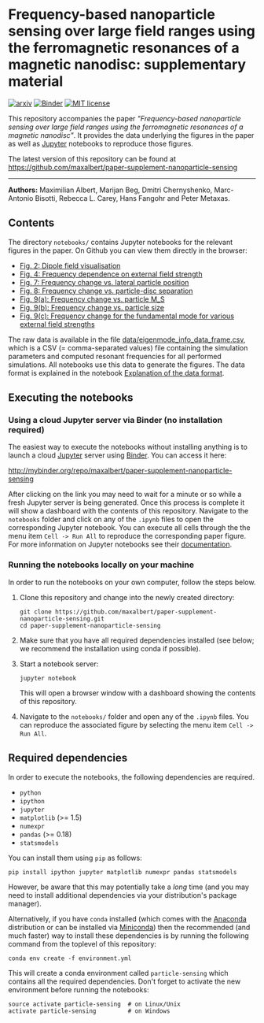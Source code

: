 # Frequency-based nanoparticle sensing over large field ranges using the ferromagnetic resonances of a magnetic nanodisc: supplementary material

<a href="https://arxiv.org/abs/1604.07277"><img src="https://img.shields.io/badge/preprint-arxiv:1604.07277-lightgrey.svg" alt="arxiv"></a>
[![Binder](http://mybinder.org/badge.svg)](http://mybinder.org/repo/maxalbert/paper-supplement-nanoparticle-sensing)
[![MIT license](https://img.shields.io/badge/license-MIT-blue.svg?style=flat-square)](https://github.com/poliastro/poliastro/raw/master/COPYING)

This repository accompanies the paper _"Frequency-based nanoparticle sensing over large field ranges using the ferromagnetic resonances of a magnetic nanodisc"_.
It provides the data underlying the figures in the paper as well as [Jupyter](https://jupyter.org/) notebooks to reproduce those figures.

The latest version of this repository can be found at https://github.com/maxalbert/paper-supplement-nanoparticle-sensing

----------

**Authors:**
Maximilian Albert, Marijan Beg, Dmitri Chernyshenko, Marc-Antonio Bisotti, Rebecca L. Carey, Hans Fangohr and Peter Metaxas.


## Contents

The directory `notebooks/` contains Jupyter notebooks for the relevant figures in the paper.
On Github you can view them directly in the browser:

- [Fig. 2: Dipole field visualisation](./notebooks/fig_2_dipole_field_visualisation.ipynb)
- [Fig. 4: Frequency dependence on external field strength](./notebooks/fig_4_frequency_dependence_on_external_field.ipynb)
- [Fig. 7: Frequency change vs. lateral particle position](./notebooks/fig_7_frequency_change_vs_lateral_particle_position.ipynb)
- [Fig. 8: Frequency change vs. particle-disc separation](./notebooks/fig_8_frequency_change_vs_particle_separation.ipynb)
- [Fig. 9(a): Frequency change vs. particle M_S](./notebooks/fig_9a_dependence_of_frequency_change_on_particle_Ms.ipynb)
- [Fig. 9(b): Frequency change vs. particle size](./notebooks/fig_9b_dependence_of_frequency_change_on_particle_size.ipynb)
- [Fig. 9(c): Frequency change for the fundamental mode for various external field strengths](./notebooks/fig_9c_comparison_of_frequency_change_for_various_external_field_strengths.ipynb)

The raw data is available in the file [data/eigenmode_info_data_frame.csv](./data/eigenmode_info_data_frame.csv), which is a CSV (= comma-separated values) file containing the simulation parameters and computed resonant frequencies for all performed simulations. All notebooks use this data to generate the figures.
The data format is explained in the notebook [Explanation of the data format](./notebooks/explanation_of_the_data_format.ipynb).


## Executing the notebooks

### Using a cloud Jupyter server via Binder (no installation required)

The easiest way to execute the notebooks without installing anything
is to launch a cloud [Jupyter](https://jupyter.org/) server using
[Binder](http://mybinder.org/). You can access it here:

http://mybinder.org/repo/maxalbert/paper-supplement-nanoparticle-sensing

After clicking on the link you may need to wait for a minute or so while
a fresh Jupyter server is being generated. Once this process is complete
it will show a dashboard with the contents of this repository. Navigate
to the `notebooks` folder and click on any of the `.ipynb` files to open
the corresponding Jupyter notebook. You can execute all cells through the
the menu item `Cell -> Run All` to reproduce the corresponding paper figure.
For more information on Jupyter notebooks see their
[documentation](https://jupyter.readthedocs.io/en/latest/index.html).

### Running the notebooks locally on your machine

In order to run the notebooks on your own computer, follow the steps below.

1. Clone this repository and change into the newly created directory:
   ```
   git clone https://github.com/maxalbert/paper-supplement-nanoparticle-sensing.git
   cd paper-supplement-nanoparticle-sensing
   ```

2. Make sure that you have all required dependencies installed (see below; we recommend the installation using conda if possible).

3. Start a notebook server:
   ```
   jupyter notebook
   ```
   This will open a browser window with a dashboard showing the contents of this repository.

4. Navigate to the `notebooks/` folder and open any of the `.ipynb` files. You can reproduce
the associated figure by selecting the menu item `Cell -> Run All`.


## Required dependencies

In order to execute the notebooks, the following dependencies are required.

- `python`
- `ipython`
- `jupyter`
- `matplotlib` (>= 1.5)
- `numexpr`
- `pandas` (>= 0.18)
- `statsmodels`

You can install them using `pip` as follows:
```
pip install ipython jupyter matplotlib numexpr pandas statsmodels
```
However, be aware that this may potentially take a *long* time (and
you may need to install additional dependencies via your
distribution's package manager).

Alternatively, if you have `conda` installed (which comes with the [Anaconda](https://docs.continuum.io/anaconda/index) distribution
or can be installed via [Miniconda](http://conda.pydata.org/miniconda.html)) then the recommended (and much faster) way to install these dependencies
is by running the following command from the toplevel of this repository:
```
conda env create -f environment.yml
```
This will create a conda environment called `particle-sensing` which contains all the required dependencies.
Don't forget to activate the new environment before running the notebooks:
```
source activate particle-sensing  # on Linux/Unix
activate particle-sensing         # on Windows
```
